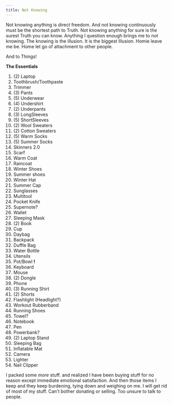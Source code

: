 ```yaml
---
title: Not Knowing
---
```


Not knowing anything is direct freedom. And not knowing continuously must be the shortest path to Truth. Not knowing anything for sure is the surest Truth you can know. Anything I question enough brings me to not knowing. The knowing is the illusion. It is the biggest Illusion.
Homie leave me be. Home let go of attachment to other people. 

And to Things! 

**The Essentials** 
1. (2) Laptop
2. Toothbrush/Toothpaste
3. Trimmer
4. (3) Pants
5. (5) Underwear
6. (4) Undershirt
7. (2) Underpants
8. (3) LongSleeves
9. (5) ShortSleeves
10. (2) Wool Sweaters
11. (2) Cotton Sweaters
12. (5) Warm Socks
13. (5) Summer Socks
14. Skinners 2.0
15. Scarf
16. Warm Coat
17. Raincoat
18. Winter Shoes
19. Summer shoes
20. Winter Hat
21. Summer Cap
22. Sunglasses 
23. Multitool
24. Pocket Knife
25. Supernote?
26. Wallet
27. Sleeping Mask
28. (2) Book
29. Cup 
30. Daybag
31. Backpack
32. Duffle Bag
33. Water Bottle 
34. Utensils
35. Pot/Bowl **!**
36. Keyboard
37. Mouse 
38. (2) Dongle
39. Phone
40. (3) Running Shirt
41. (2) Shorts 
42. Flashlight (Headlight?)
43. Workout Rubberband
44. Running Shoes
45. Towel? 
46. Notebook
47. Pen
48. Powerbank?
49. (2) Laptop Stand
50. Sleeping Bag 
51. Inflatable Mat
52. Camera
53. Lighter
54. Nail Clipper

I packed some *more* stuff. and realized I have been buying stuff for no reason except immediate emotional satisfaction. And then those items I keep and they keep burdening, tying down and weighing on me. I will get rid of most of my stuff. Can't bother donating or selling. Too unsure to talk to people. 

